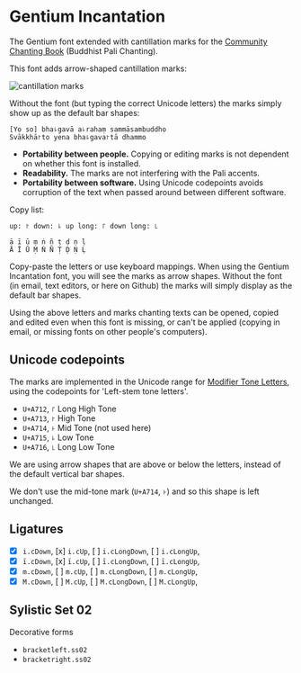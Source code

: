 # Gentium Incantation

The Gentium font extended with cantillation marks for the
[Community Chanting Book][chanting-book] (Buddhist Pali Chanting).

This font adds arrow-shaped cantillation marks:

![cantillation marks][marks]

[marks]: http://profound-labs.github.io/gentium-incantation-font/img/yo-so-bhagava.png

Without the font (but typing the correct Unicode letters) the marks simply show up as the default bar shapes:

    [Yo so] bha꜕gavā a꜕rahaṃ sammāsambuddho
    Svākkhā꜓to yena bha꜕gava꜓tā dhammo

- **Portability between people.** Copying or editing marks is not
  dependent on whether this font is installed.
- **Readability.** The marks are not interfering with the Pali accents.
- **Portability between software.** Using Unicode codepoints avoids corruption of the text
  when passed around between different software.

Copy list:

    up: ꜓ down: ꜕ up long: ꜒ down long: ꜖
    
    ā ī ū ṃ ṅ ñ ṭ ḍ ṇ ḷ
    Ā Ī Ū Ṃ Ṅ Ñ Ṭ Ḍ Ṇ Ḷ

Copy-paste the letters or use keyboard mappings. When using the
Gentium Incantation font, you will see the marks as arrow
shapes. Without the font (in email, text editors, or here on Github)
the marks will simply display as the default bar shapes.

Using the above letters and marks chanting texts can be opened, copied and edited
even when this font is missing, or can't be applied (copying in email,
or missing fonts on other people's computers).

## Unicode codepoints

The marks are implemented in the Unicode range for
[Modifier Tone Letters][tone-letters], using the codepoints for 'Left-stem tone
letters'.

- `U+A712`, `꜒` Long High Tone
- `U+A713`, `꜓` High Tone
- `U+A714`, `꜔` Mid Tone (not used here)
- `U+A715`, `꜕` Low Tone
- `U+A716`, `꜖` Long Low Tone

We are using arrow shapes that are above or below the letters, instead
of the default vertical bar shapes.

We don't use the mid-tone mark (`U+A714`, `꜔`) and so this shape is
left unchanged.

## Ligatures

- [x] `i.cDown`, [x] `i.cUp`, [ ] `i.cLongDown`, [ ] `i.cLongUp`,
- [x] `ī.cDown`, [x] `ī.cUp`, [ ] `ī.cLongDown`, [ ] `ī.cLongUp`,
- [x] `m.cDown`, [ ] `m.cUp`, [ ] `m.cLongDown`, [ ] `m.cLongUp`,
- [x] `M.cDown`, [ ] `M.cUp`, [ ] `M.cLongDown`, [ ] `M.cLongUp`,

## Sylistic Set 02

Decorative forms

- `bracketleft.ss02`
- `bracketright.ss02`

[chanting-book]: https://github.com/profound-labs/community-chanting-book

[tone-letters]: https://en.wikipedia.org/wiki/Modifier_Tone_Letters_(Unicode_block)

